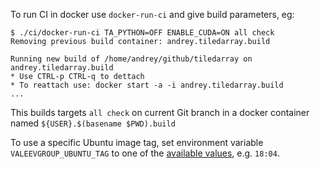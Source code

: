To run CI in docker use `docker-run-ci` and give build parameters, eg:

```
$ ./ci/docker-run-ci TA_PYTHON=OFF ENABLE_CUDA=ON all check
Removing previous build container: andrey.tiledarray.build

Running new build of /home/andrey/github/tiledarray on andrey.tiledarray.build
* Use CTRL-p CTRL-q to dettach
* To reattach use: docker start -a -i andrey.tiledarray.build
...
```

This builds targets `all check` on current Git branch in a docker container named `${USER}.$(basename $PWD).build` 

To use a specific Ubuntu image tag, set environment variable `VALEEVGROUP_UBUNTU_TAG` to one of the [available values](https://hub.docker.com/r/valeevgroup/ubuntu/tags), e.g. `18:04`.
